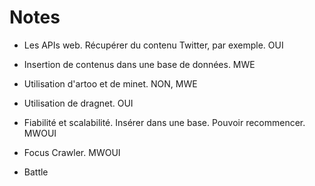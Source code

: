 # Notes

* Les APIs web. Récupérer du contenu Twitter, par exemple. OUI
* Insertion de contenus dans une base de données. MWE
* Utilisation d'artoo et de minet. NON, MWE
* Utilisation de dragnet. OUI
* Fiabilité et scalabilité. Insérer dans une base. Pouvoir recommencer. MWOUI
* Focus Crawler. MWOUI

* Battle
